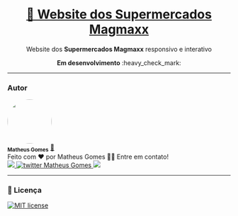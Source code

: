 <h1 align="center">
  <a href="https://matheusgomesweb.github.io/landing-page-supermercados-magmaxx-cupom-desconto">
    🔗 Website dos Supermercados Magmaxx
  </a> 
</h1>

<p align="center">
  Website dos <strong>Supermercados Magmaxx</strong> responsivo e interativo
</p>

<p align="center"><b>Em desenvolvimento</b> :heavy_check_mark:</p>
 
---

### Autor

<a href="https://github.com/MatheusGomesWeb">
 <img style="border-radius: 50%;" src="https://avatars3.githubusercontent.com/u/12579898?s=96&v=4" width="100px;" alt=""/>
 <br />
 <sub><b>Matheus Gomes</b></sub></a> <a href="https://github.com/MatheusGomesWeb" title="Matheus Gomes Web">🚀</a>
 <br>
Feito com ❤️ por Matheus Gomes 👋🏽 Entre em contato!
<br>
<a href="https://www.linkedin.com/in/matheusgomes/" target="_blank">
<img src="https://img.shields.io/badge/-Matheus-blue?style=flat-square&logo=Linkedin&logoColor=white&link=https://www.linkedin.com/in/matheusgomes/"/>
 </a>
 <a href="https://twitter.com/MatheusGomesWeb" target="_blank">
<img alt="twitter Matheus Gomes" src="https://img.shields.io/badge/-@MatheusGomesWeb-%231ca0f1?style=flat-square&logo=twitter&logoColor=white&link=https://twitter.com/MatheusGomesWeb"/>
 </a>
 <a href="https://www.facebook.com/matheusgomesrdj/" target="_blank">
<img src="https://img.shields.io/badge/-MatheusGomes-%234267b2?style=flat-square&logo=facebook&logoColor=white&link=https://www.facebook.com/matheusgomesrdj/"/>
</a>

---

### :memo: Licença

[![MIT license](https://img.shields.io/badge/License-MIT-blue.svg)](https://lbesson.mit-license.org/)
